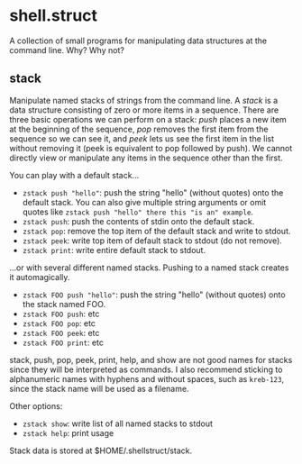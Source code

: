 # shell.struct

A collection of small programs for manipulating data structures at the command line. Why? Why not?

## stack

Manipulate named stacks of strings from the command line. A *stack* is a data structure consisting of zero or more items in a sequence. There are three basic operations we can perform on a stack: *push* places a new item at the beginning of the sequence, *pop* removes the first item from the sequence so we can see it, and *peek* lets us see the first item in the list without removing it (peek is equivalent to pop followed by push). We cannot directly view or manipulate any items in the sequence other than the first.

You can play with a default stack...

* `zstack push "hello"`: push the string "hello" (without quotes) onto the default stack. You can also give multiple string arguments or omit quotes like `zstack push "hello" there this "is an" example`.
* `zstack push`: push the contents of stdin onto the default stack.
* `zstack pop`: remove the top item of the default stack and write to stdout.
* `zstack peek`: write top item of default stack to stdout (do not remove).
* `zstack print`: write entire default stack to stdout.

...or with several different named stacks. Pushing to a named stack creates it automagically.

* `zstack FOO push "hello"`: push the string "hello" (without quotes) onto the stack named FOO.
* `zstack FOO push`: etc
* `zstack FOO pop`: etc
* `zstack FOO peek`: etc
* `zstack FOO print`: etc

stack, push, pop, peek, print, help, and show are not good names for stacks since they will be interpreted as commands. I also recommend sticking to alphanumeric names with hyphens and without spaces, such as `kreb-123`, since the stack name will be used as a filename.

Other options:

* `zstack show`: write list of all named stacks to stdout
* `zstack help`: print usage

Stack data is stored at $HOME/.shellstruct/stack.
